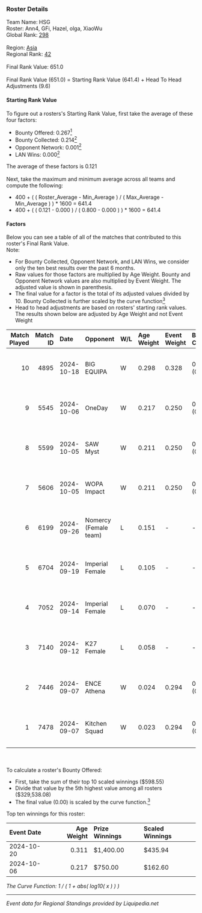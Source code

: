 ### Roster Details<br />
Team Name: HSG<br />
Roster: Ann4, GFi, Hazel, olga, XiaoWu<br />
Global Rank: [298](../standings_global.md)<br />
<br />
Region: [Asia]( ../standings_asia.md)<br />
Regional Rank: [42]( ../standings_asia.md)<br />
<br />
Final Rank Value:  651.0<br />
<br />
Final Rank Value (651.0) = Starting Rank Value (641.4) + Head To Head Adjustments (9.6)<br />

#### Starting Rank Value<br />
To figure out a rosters's Starting Rank Value, first take the average of these four factors:<br />
- Bounty Offered: 0.267[<sup>1</sup>](#table2)
- Bounty Collected: 0.214[<sup>2</sup>](#table1)
- Opponent Network: 0.001[<sup>2</sup>](#table1)
- LAN Wins: 0.000[<sup>2</sup>](#table1)

The average of these factors is 0.121<br />
<br />
Next, take the maximum and minimum average across all teams and compute the following:<br />
- 400 + ( ( Roster_Average - Min_Average ) / ( Max_Average - Min_Average ) ) * 1600 = 641.4
- 400 + ( ( 0.121 - 0.000 ) / ( 0.800 - 0.000 ) ) * 1600 = 641.4


#### Factors<br />
Below you can see a table of all of the matches that contributed to this roster's Final Rank Value.<br />
Note:<br />

- For Bounty Collected, Opponent Network, and LAN Wins, we consider only the ten best results over the past 6 months.
- Raw values for those factors are multiplied by Age Weight. Bounty and Opponent Network values are also multiplied by Event Weight. The adjusted value is shown in parenthesis.
- The final value for a factor is the total of its adjusted values divided by 10. Bounty Collected is further scaled by the curve function[<sup>3</sup>](#curveFunction)
- Head to head adjustments are based on rosters' starting rank values. The results shown below are adjusted by Age Weight and not Event Weight
<span id="table1"></span><br />


| Match Played | Match ID | Date       | Opponent              | W/L | Age Weight | Event Weight | Bounty Collected | Opponent Network | LAN Wins  | H2H Adj. | Roster                         |
| -: | -: | :- | :- | :- | :- | :- | :- | :- | :- | -: | :- |
|           10 |     4895 | 2024-10-18 | BIG EQUIPA            | W   | 0.298      | 0.328        | 0.021 (0.002)    | 0.057 (0.006)    | 0 (0.000) |     6.32 | Ann4, GFi, Hazel, olga, XiaoWu |
|            9 |     5545 | 2024-10-06 | OneDay                | W   | 0.217      | 0.250        | 0.000 (0.000)    | 0.148 (0.008)    | 0 (0.000) |     3.09 | Ann4, GFi, Hazel, olga, XiaoWu |
|            8 |     5599 | 2024-10-05 | SAW Myst              | W   | 0.211      | 0.250        | 0.000 (0.000)    | 0.001 (0.000)    | 0 (0.000) |     1.90 | Ann4, GFi, Hazel, olga, XiaoWu |
|            7 |     5606 | 2024-10-05 | WOPA Impact           | W   | 0.211      | 0.250        | 0.000 (0.000)    | 0.000 (0.000)    | 0 (0.000) |     1.38 | Ann4, GFi, Hazel, olga, XiaoWu |
|            6 |     6199 | 2024-09-26 | Nomercy (Female team) | L   | 0.151      | -            | -                | -                | -         |    -2.17 | Ann4, GFi, Hazel, olga, XiaoWu |
|            5 |     6704 | 2024-09-19 | Imperial Female       | L   | 0.105      | -            | -                | -                | -         |    -0.35 | Ann4, GFi, Hazel, olga, XiaoWu |
|            4 |     7052 | 2024-09-14 | Imperial Female       | L   | 0.070      | -            | -                | -                | -         |    -0.23 | Ann4, GFi, Hazel, olga, XiaoWu |
|            3 |     7140 | 2024-09-12 | K27 Female            | L   | 0.058      | -            | -                | -                | -         |    -0.76 | Ann4, GFi, Hazel, olga, XiaoWu |
|            2 |     7446 | 2024-09-07 | ENCE Athena           | W   | 0.024      | 0.294        | 0.001 (0.000)    | 0.000 (0.000)    | 0 (0.000) |     0.26 | Ann4, GFi, Hazel, olga, XiaoWu |
|            1 |     7478 | 2024-09-07 | Kitchen Squad         | W   | 0.023      | 0.294        | 0.000 (0.000)    | 0.000 (0.000)    | 0 (0.000) |     0.15 | Ann4, GFi, Hazel, olga, XiaoWu |

<br />
<span id="table2"></span><br />
To calculate a roster's Bounty Offered:<br />

- First, take the sum of their top 10 scaled winnings ($598.55)
- Divide that value by the 5th highest value among all rosters ($329,538.08)
- The final value (0.00) is scaled by the curve function.[<sup>3</sup>](#curveFunction)

Top ten winnings for this roster:<br />

| Event Date | Age Weight | Prize Winnings | Scaled Winnings |
| :- | -: | :- | :- |
| 2024-10-20 |      0.311 | $1,400.00      | $435.94         |
| 2024-10-06 |      0.217 | $750.00        | $162.60         |


<span id="curveFunction"></span>_The Curve Function: 1 / ( 1 + abs( log10( x ) ) )_<br />

---
_Event data for Regional Standings provided by Liquipedia.net_<br />
